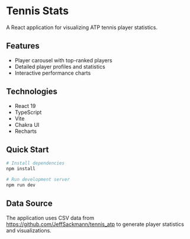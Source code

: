 # Tennis Stats

A React application for visualizing ATP tennis player statistics.

## Features

- Player carousel with top-ranked players
- Detailed player profiles and statistics
- Interactive performance charts

## Technologies

- React 19
- TypeScript
- Vite
- Chakra UI
- Recharts

## Quick Start

```bash
# Install dependencies
npm install

# Run development server
npm run dev
```

## Data Source

The application uses CSV data from https://github.com/JeffSackmann/tennis_atp to generate player statistics and visualizations. 
